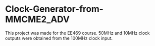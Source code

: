 # Clock-Generator-from-MMCME2_ADV
This project was made for the EE469 course. 50MHz and 10MHz clock outputs were obtained from the 100MHz clock input.
